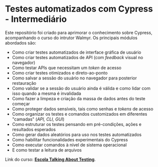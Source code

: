 # Testes automatizados com Cypress - Intermediário

Este repositório foi criado para aprimorar o conhecimento sobre Cypress, acompanhando o curso do intrutor Walmyr. Os principais módulos abordados são:

- Como criar testes automatizados de interface gráfica de usuário
- Como criar testes automatizados de API (com _feedback_ visual no navegador)
- Como testar APIs que necessitam um _token_ de acesso
- Como criar testes otimizados e direto-ao-ponto
- Como salvar a sessão do usuário no navegador para posterior restauração
- Como validar se a sessão do usuário ainda é válida e como lidar com isso quando a mesma é invalidada
- Como fazer a limpeza e criação da massa de dados antes do teste começar
- Como proteger dados sensíveis, tais como senhas e _tokens_ de acesso
- Como organizar os testes e comandos customizados em diferentes "camadas" (_API, CLI, GUI_)
- Como estruturar os testes pensando em pré-condições, ações e resultados esperados
- Como gerar dados aleatórios para uso nos testes automatizados
- Como habilitar funcionalidades experimentais do Cypress
- Como executar comandos à nível de sistema operacional
- E como testar a leitura de arquivos

Link do curso:
[**Escola Talking About Testing**](https://udemy.com/user/walmyr).
